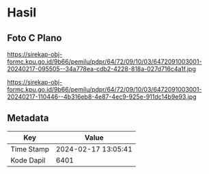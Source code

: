 # Hasil

## Foto C Plano

https://sirekap-obj-formc.kpu.go.id/9b66/pemilu/pdpr/64/72/09/10/03/6472091003001-20240217-095505--34a778ea-cdb2-4228-818a-027d716c4a1f.jpg

https://sirekap-obj-formc.kpu.go.id/9b66/pemilu/pdpr/64/72/09/10/03/6472091003001-20240217-110446--4b316eb8-4e87-4ec9-925e-911dc14b9e93.jpg


## Metadata

| Key        | Value               |
| ---------- | ------------------- |
| Time Stamp | 2024-02-17 13:05:41 |
| Kode Dapil | 6401                |



